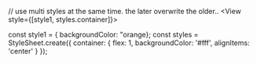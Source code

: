 // use multi styles at the same time. the later overwrite the older..
<View style={[style1, styles.container]}> </View>

const style1 = { backgroundColor: "orange};
const styles = StyleSheet.create({
container: {
flex: 1,
backgroundColor: '#fff',
alignItems: 'center'
}
});
